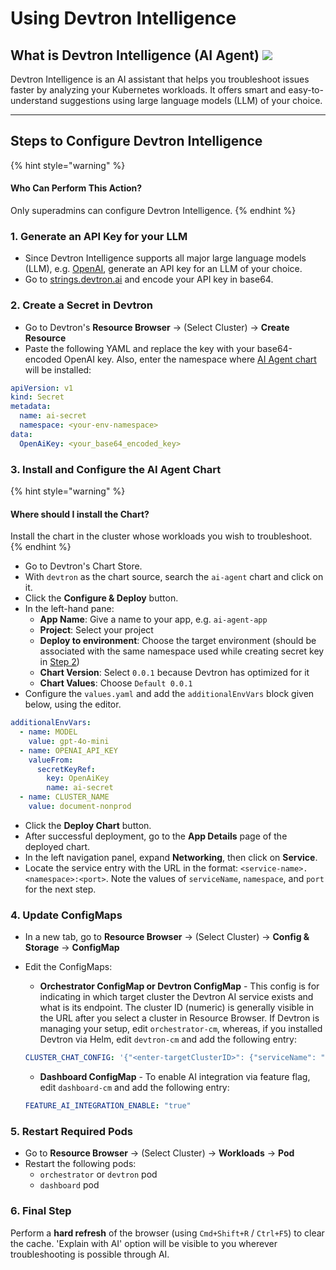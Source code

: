 # Using Devtron Intelligence

## What is Devtron Intelligence (AI Agent) [![](https://devtron-public-asset.s3.us-east-2.amazonaws.com/images/elements/EnterpriseTag.svg)](https://devtron.ai/pricing)

Devtron Intelligence is an AI assistant that helps you troubleshoot issues faster by analyzing your Kubernetes workloads. It offers smart and easy-to-understand suggestions using large language models (LLM) of your choice.

***

## Steps to Configure Devtron Intelligence

{% hint style="warning" %}
#### Who Can Perform This Action?

Only superadmins can configure Devtron Intelligence.
{% endhint %}

### 1. Generate an API Key for your LLM

* Since Devtron Intelligence supports all major large language models (LLM), e.g. [OpenAI](https://platform.openai.com/account/api-keys), generate an API key for an LLM of your choice.
* Go to [strings.devtron.ai](https://strings.devtron.ai/) and encode your API key in base64.

### 2. Create a Secret in Devtron

* Go to Devtron's **Resource Browser** → (Select Cluster) → **Create Resource**
* Paste the following YAML and replace the key with your base64-encoded OpenAI key. Also, enter the namespace where [AI Agent chart](broken-reference) will be installed:

```yaml
apiVersion: v1
kind: Secret
metadata:
  name: ai-secret
  namespace: <your-env-namespace>
data:
  OpenAiKey: <your_base64_encoded_key>
```

### 3. Install and Configure the AI Agent Chart

{% hint style="warning" %}
#### Where should I install the Chart?

Install the chart in the cluster whose workloads you wish to troubleshoot.
{% endhint %}

* Go to Devtron's Chart Store.
* With `devtron` as the chart source, search the `ai-agent` chart and click on it.
* Click the **Configure & Deploy** button.
* In the left-hand pane:
  * **App Name**: Give a name to your app, e.g. `ai-agent-app`
  * **Project**: Select your project
  * **Deploy to environment**: Choose the target environment (should be associated with the same namespace used while creating secret key in [Step 2](broken-reference))
  * **Chart Version**: Select `0.0.1` because Devtron has optimized for it
  * **Chart Values**: Choose `Default 0.0.1`
* Configure the `values.yaml` and add the `additionalEnvVars` block given below, using the editor.

```yaml
additionalEnvVars:
  - name: MODEL
    value: gpt-4o-mini
  - name: OPENAI_API_KEY
    valueFrom: 
      secretKeyRef:
        key: OpenAiKey
        name: ai-secret
  - name: CLUSTER_NAME
    value: document-nonprod
```

* Click the **Deploy Chart** button.
* After successful deployment, go to the **App Details** page of the deployed chart.
* In the left navigation panel, expand **Networking**, then click on **Service**.
* Locate the service entry with the URL in the format: `<service-name>.<namespace>:<port>`. Note the values of `serviceName`, `namespace`, and `port` for the next step.

### 4. Update ConfigMaps

* In a new tab, go to **Resource Browser** → (Select Cluster) → **Config & Storage** → **ConfigMap**
*   Edit the ConfigMaps:

    * **Orchestrator ConfigMap or Devtron ConfigMap** - This config is for indicating in which target cluster the Devtron AI service exists and what is its endpoint. The cluster ID (numeric) is generally visible in the URL after you select a cluster in Resource Browser. If Devtron is managing your setup, edit `orchestrator-cm`, whereas, if you installed Devtron via Helm, edit `devtron-cm` and add the following entry:

    ```yaml
    CLUSTER_CHAT_CONFIG: '{"<enter-targetClusterID>": {"serviceName": " ", "namespace": " ", "port": " "}}'
    ```

    * **Dashboard ConfigMap** - To enable AI integration via feature flag, edit `dashboard-cm` and add the following entry:

    ```yaml
    FEATURE_AI_INTEGRATION_ENABLE: "true"
    ```

### 5. Restart Required Pods

* Go to **Resource Browser** → (Select Cluster) → **Workloads** → **Pod**
* Restart the following pods:
  * `orchestrator` or `devtron` pod
  * `dashboard` pod

### 6. Final Step

Perform a **hard refresh** of the browser (using `Cmd+Shift+R` / `Ctrl+F5`) to clear the cache. 'Explain with AI' option will be visible to you wherever troubleshooting is possible through AI.
